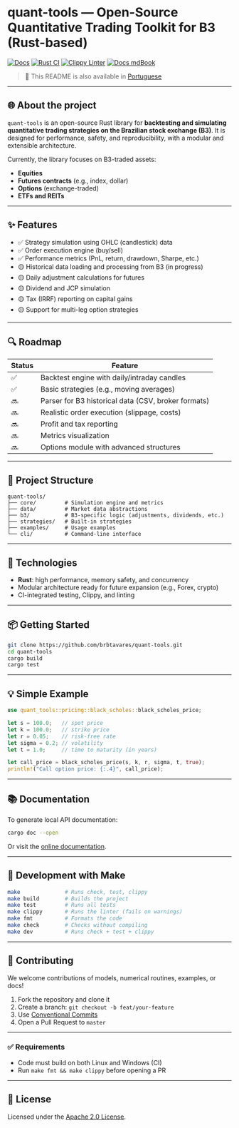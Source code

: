 # quant-tools — Open-Source Quantitative Trading Toolkit for B3 (Rust-based)

[![Docs](https://img.shields.io/badge/docs-online-blue)](https://quant-tools.com)
[![Rust CI](https://github.com/brbtavares/quant-tools/actions/workflows/ci.yml/badge.svg)](https://github.com/brbtavares/quant-tools/actions/workflows/ci.yml)
[![Clippy Linter](https://github.com/brbtavares/quant-tools/actions/workflows/clippy.yml/badge.svg)](https://github.com/brbtavares/quant-tools/actions/workflows/clippy.yml)
[![Docs mdBook](https://img.shields.io/badge/docs-mdBook-blue?logo=githubpages&style=flat-square)](https://brbtavares.github.io/quant-tools)

> 📄 This README is also available in [Portuguese](./README.md)

---

## 🌐 About the project

`quant-tools` is an open-source Rust library for **backtesting and simulating quantitative trading strategies on the Brazilian stock exchange (B3)**. It is designed for performance, safety, and reproducibility, with a modular and extensible architecture.

Currently, the library focuses on B3-traded assets:

- **Equities**
- **Futures contracts** (e.g., index, dollar)
- **Options** (exchange-traded)
- **ETFs and REITs**

---

## ✨ Features

- ✅ Strategy simulation using OHLC (candlestick) data
- ✅ Order execution engine (buy/sell)
- ✅ Performance metrics (PnL, return, drawdown, Sharpe, etc.)
- 🟡 Historical data loading and processing from B3 (in progress)
- 🟡 Daily adjustment calculations for futures
- 🟡 Dividend and JCP simulation
- 🟡 Tax (IRRF) reporting on capital gains
- 🟡 Support for multi-leg option strategies

---

## 🔍 Roadmap

| Status | Feature                                             |
| ------ | --------------------------------------------------- |
| ✅      | Backtest engine with daily/intraday candles         |
| ✅      | Basic strategies (e.g., moving averages)            |
| 🔜      | Parser for B3 historical data (CSV, broker formats) |
| 🔜      | Realistic order execution (slippage, costs)         |
| 🔜      | Profit and tax reporting                            |
| 🔜      | Metrics visualization                               |
| 🔜      | Options module with advanced structures             |

---

## 🧱 Project Structure

```text
quant-tools/
├── core/         # Simulation engine and metrics
├── data/         # Market data abstractions
├── b3/           # B3-specific logic (adjustments, dividends, etc.)
├── strategies/   # Built-in strategies
├── examples/     # Usage examples
└── cli/          # Command-line interface
```

---

## 🚀 Technologies

- **Rust**: high performance, memory safety, and concurrency
- Modular architecture ready for future expansion (e.g., Forex, crypto)
- CI-integrated testing, Clippy, and linting

---

## 📦 Getting Started

```bash
git clone https://github.com/brbtavares/quant-tools.git
cd quant-tools
cargo build
cargo test
```

---

## 💡 Simple Example

```rust
use quant_tools::pricing::black_scholes::black_scholes_price;

let s = 100.0;   // spot price
let k = 100.0;   // strike price
let r = 0.05;    // risk-free rate
let sigma = 0.2; // volatility
let t = 1.0;     // time to maturity (in years)

let call_price = black_scholes_price(s, k, r, sigma, t, true);
println!("Call option price: {:.4}", call_price);
```

---

## 📚 Documentation

To generate local API documentation:

```bash
cargo doc --open
```

Or visit the [online documentation](https://quant-tools.com).

---

## 🔧 Development with Make

```bash
make              # Runs check, test, clippy
make build        # Builds the project
make test         # Runs all tests
make clippy       # Runs the linter (fails on warnings)
make fmt          # Formats the code
make check        # Checks without compiling
make dev          # Runs check + test + clippy
```

---

## 🤝 Contributing

We welcome contributions of models, numerical routines, examples, or docs!

1. Fork the repository and clone it
2. Create a branch: `git checkout -b feat/your-feature`
3. Use [Conventional Commits](https://www.conventionalcommits.org/en/v1.0.0/)
4. Open a Pull Request to `master`

---

### ✅ Requirements

- Code must build on both Linux and Windows (CI)
- Run `make fmt && make clippy` before opening a PR

---

## 📝 License

Licensed under the [Apache 2.0 License](LICENSE).
